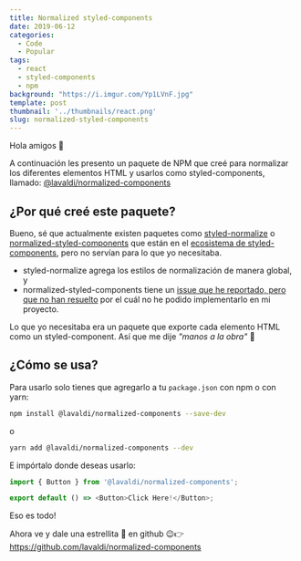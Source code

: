 ```yaml
---
title: Normalized styled-components
date: 2019-06-12
categories:
  - Code
  - Popular
tags:
  - react
  - styled-components
  - npm
background: "https://i.imgur.com/Yp1LVnF.jpg"
template: post
thumbnail: '../thumbnails/react.png'
slug: normalized-styled-components
---
```


Hola amigos 👋

A continuación les presento un paquete de NPM que creé para normalizar los diferentes elementos HTML y usarlos como styled-components, llamado: [@lavaldi/normalized-components](https://www.npmjs.com/package/@lavaldi/normalized-components)

## ¿Por qué creé este paquete?

Bueno, sé que actualmente existen paquetes como [styled-normalize](https://github.com/sergeysova/styled-normalize) o [normalized-styled-components](https://github.com/yldio/normalized-styled-components) que están en el [ecosistema de styled-components](https://www.styled-components.com/ecosystem), pero no servían para lo que yo necesitaba.

- styled-normalize agrega los estilos de normalización de manera global, y
- normalized-styled-components tiene un [issue que he reportado, pero que no han resuelto](https://github.com/yldio/normalized-styled-components/issues/38) por el cuál no he podido implementarlo en mi proyecto.

Lo que yo necesitaba era un paquete que exporte cada elemento HTML como un styled-component. Así que me dije *"manos a la obra"* 💪

## ¿Cómo se usa?

Para usarlo solo tienes que agregarlo a tu `package.json` con npm o con yarn:

```bash
npm install @lavaldi/normalized-components --save-dev
```

o

```bash
yarn add @lavaldi/normalized-components --dev
```

E impórtalo donde deseas usarlo:

```js
import { Button } from '@lavaldi/normalized-components';

export default () => <Button>Click Here!</Button>;
```

Eso es todo!

Ahora ve y dale una estrellita 🌟 en github 😉👉https://github.com/lavaldi/normalized-components